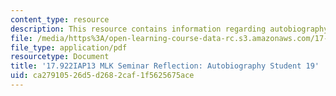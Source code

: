 ```yaml
---
content_type: resource
description: This resource contains information regarding autobiography student 19.
file: /media/https%3A/open-learning-course-data-rc.s3.amazonaws.com/17-922-dr-martin-luther-king-jr-iap-design-seminar-january-iap-2013/ca27910526d5d2682caf1f5625675ace_MIT17_922IAP13_RefPapr3H.pdf
file_type: application/pdf
resourcetype: Document
title: '17.922IAP13 MLK Seminar Reflection: Autobiography Student 19'
uid: ca279105-26d5-d268-2caf-1f5625675ace
---
```

